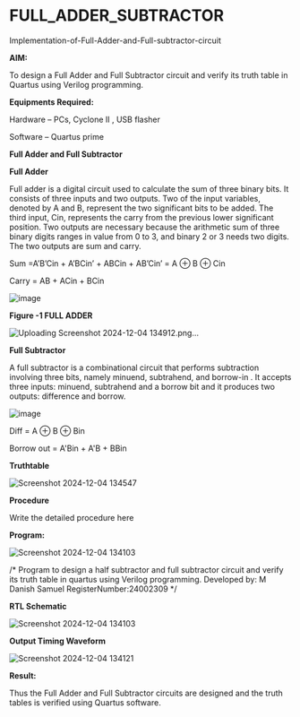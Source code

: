 # FULL_ADDER_SUBTRACTOR

Implementation-of-Full-Adder-and-Full-subtractor-circuit

**AIM:**

To design a Full Adder and Full Subtractor circuit and verify its truth table in Quartus using Verilog programming.

**Equipments Required:**

Hardware – PCs, Cyclone II , USB flasher

Software – Quartus prime

**Full Adder and Full Subtractor**

**Full Adder**

Full adder is a digital circuit used to calculate the sum of three binary bits. It consists of three inputs and two outputs. Two of the input variables, denoted by A and B, represent the two significant bits to be added. The third input, Cin, represents the carry from the previous lower significant position. Two outputs are necessary because the arithmetic sum of three binary digits ranges in value from 0 to 3, and binary 2 or 3 needs two digits. The two outputs are sum and carry.

Sum =A’B’Cin + A’BCin’ + ABCin + AB’Cin’ = A ⊕ B ⊕ Cin 

Carry = AB + ACin + BCin

![image](https://github.com/naavaneetha/FULL_ADDER_SUBTRACTOR/assets/154305477/0f30ba51-5ffb-4198-845f-18e054f675e7)

**Figure -1 FULL ADDER**

![Uploading Screenshot 2024-12-04 134912.png…]()



**Full Subtractor**

A full subtractor is a combinational circuit that performs subtraction involving three bits, namely minuend, subtrahend, and borrow-in . It accepts three inputs: minuend, subtrahend and a borrow bit and it produces two outputs: difference and borrow.

![image](https://github.com/naavaneetha/FULL_ADDER_SUBTRACTOR/assets/154305477/02b24f51-ab51-4304-9ad6-7b81ffc1ead5)

Diff = A ⊕ B ⊕ Bin 

Borrow out = A'Bin + A'B + BBin

**Truthtable**

![Screenshot 2024-12-04 134547](https://github.com/user-attachments/assets/0ee050dc-7a2f-448d-9233-23fc93b97fec)


**Procedure**

Write the detailed procedure here

**Program:**

![Screenshot 2024-12-04 134103](https://github.com/user-attachments/assets/13c693f5-622d-44ab-b210-7f6a7cd85268)


/* Program to design a half subtractor and full subtractor circuit and verify its truth table in quartus using Verilog programming. Developed by: M Danish Samuel RegisterNumber:24002309
*/

**RTL Schematic**

![Screenshot 2024-12-04 134103](https://github.com/user-attachments/assets/b597f109-8209-4adb-b6a9-f5b3080dc915)

**Output Timing Waveform**

![Screenshot 2024-12-04 134121](https://github.com/user-attachments/assets/8d36c0c5-d79c-48a1-9967-040f3ee51a09)


**Result:**

Thus the Full Adder and Full Subtractor circuits are designed and the truth tables is verified using Quartus software.



